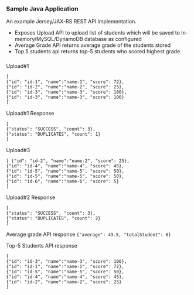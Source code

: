 ### Sample Java Application

An example Jersey/JAX-RS REST API implementation.
- Exposes Upload API to upload list of students which will be saved to In-memory/MySQL/DynamoDB database as configured
- Average Grade API returns average grade of the students stored
- Top 5 students api returns top-5 students who scored highest grade.

###
Upload#1
```
[
{"id": "id-1", "name":"name-1", "score": 72},
{"id": "id-2", "name":"name-2", "score": 25},
{"id": "id-3", "name":"name-3", "score": 100},
{"id": "id-3", "name":"name-3", "score": 100}
]
```
Upload#1 Response

```
[
{"status": "SUCCESS", "count": 3},
{"status": "DUPLICATES", "count": 1}
]
```

Upload#3
```
[ {"id": "id-2", "name":"name-2", "score": 25},
{"id": "id-4", "name":"name-4", "score": 45},
{"id": "id-5", "name":"name-5", "score": 50}, 
{"id": "id-5", "name":"name-5", "score": 50},
{"id": "id-6", "name":"name-6", "score": 5}
]
```

Upload#2 Response
```
[
{"status": "SUCCESS", "count": 3},
{"status": "DUPLICATES", "count": 2}
]
```
Average grade API response
```{"average": 49.5, "totalStudent": 6}```

Top-5 Students API response
```
[
{"id": "id-3", "name":"name-3", "score": 100},
{"id": "id-1", "name":"name-1", "score": 72},
{"id": "id-5", "name":"name-5", "score": 50},
{"id": "id-4", "name":"name-4", "score": 45},
{"id": "id-2", "name":"name-2", "score": 25}
]
```
